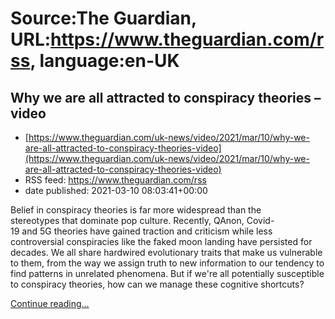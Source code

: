 # Source:The Guardian, URL:https://www.theguardian.com/rss, language:en-UK

## Why we are all attracted to conspiracy theories – video
 - [https://www.theguardian.com/uk-news/video/2021/mar/10/why-we-are-all-attracted-to-conspiracy-theories-video](https://www.theguardian.com/uk-news/video/2021/mar/10/why-we-are-all-attracted-to-conspiracy-theories-video)
 - RSS feed: https://www.theguardian.com/rss
 - date published: 2021-03-10 08:03:41+00:00

<p>Belief in conspiracy theories is far more widespread than the stereotypes&nbsp;that dominate&nbsp;pop culture.&nbsp;Recently,&nbsp;QAnon, Covid-19&nbsp;and&nbsp;5G&nbsp;theories have gained traction and criticism while less controversial conspiracies like the&nbsp;faked moon landing have persisted for decades.&nbsp;We all share hardwired evolutionary traits that make us vulnerable to them, from the way we assign truth to new information to our tendency to find patterns in&nbsp;unrelated phenomena. But if we're all potentially susceptible to conspiracy theories, how can we manage these cognitive shortcuts?</p> <a href="https://www.theguardian.com/uk-news/video/2021/mar/10/why-we-are-all-attracted-to-conspiracy-theories-video">Continue reading...</a>

